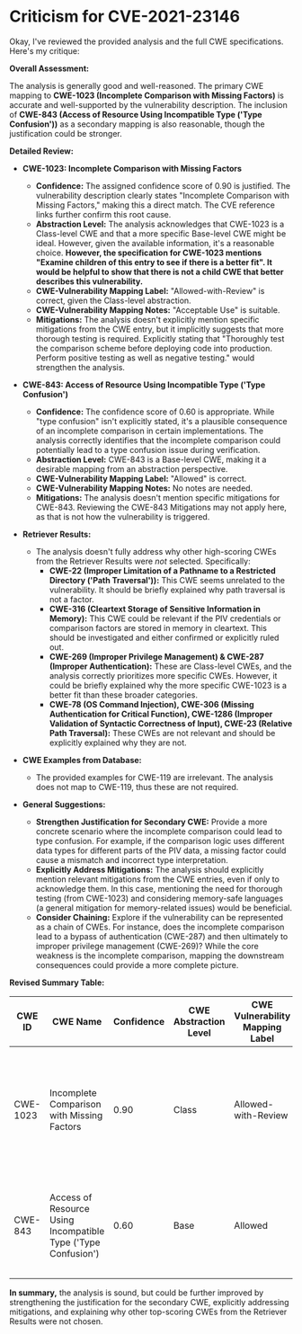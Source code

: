 # Criticism for CVE-2021-23146

Okay, I've reviewed the provided analysis and the full CWE specifications. Here's my critique:

**Overall Assessment:**

The analysis is generally good and well-reasoned. The primary CWE mapping to **CWE-1023 (Incomplete Comparison with Missing Factors)** is accurate and well-supported by the vulnerability description. The inclusion of **CWE-843 (Access of Resource Using Incompatible Type ('Type Confusion'))** as a secondary mapping is also reasonable, though the justification could be stronger.

**Detailed Review:**

*   **CWE-1023: Incomplete Comparison with Missing Factors**

    *   **Confidence:** The assigned confidence score of 0.90 is justified. The vulnerability description clearly states "Incomplete Comparison with Missing Factors," making this a direct match. The CVE reference links further confirm this root cause.
    *   **Abstraction Level:** The analysis acknowledges that CWE-1023 is a Class-level CWE and that a more specific Base-level CWE might be ideal. However, given the available information, it's a reasonable choice. **However, the specification for CWE-1023 mentions "Examine children of this entry to see if there is a better fit". It would be helpful to show that there is not a child CWE that better describes this vulnerability.**
    *   **CWE-Vulnerability Mapping Label:** "Allowed-with-Review" is correct, given the Class-level abstraction.
    *   **CWE-Vulnerability Mapping Notes:** "Acceptable Use" is suitable.
    *   **Mitigations:** The analysis doesn't explicitly mention specific mitigations from the CWE entry, but it implicitly suggests that more thorough testing is required. Explicitly stating that "Thoroughly test the comparison scheme before deploying code into production. Perform positive testing as well as negative testing." would strengthen the analysis.

*   **CWE-843: Access of Resource Using Incompatible Type ('Type Confusion')**

    *   **Confidence:** The confidence score of 0.60 is appropriate. While "type confusion" isn't explicitly stated, it's a plausible consequence of an incomplete comparison in certain implementations. The analysis correctly identifies that the incomplete comparison could potentially lead to a type confusion issue during verification.
    *   **Abstraction Level:** CWE-843 is a Base-level CWE, making it a desirable mapping from an abstraction perspective.
    *   **CWE-Vulnerability Mapping Label:** "Allowed" is correct.
    *   **CWE-Vulnerability Mapping Notes:** No notes are needed.
    *   **Mitigations:** The analysis doesn't mention specific mitigations for CWE-843. Reviewing the CWE-843 Mitigations may not apply here, as that is not how the vulnerability is triggered.

*   **Retriever Results:**

    *   The analysis doesn't fully address why other high-scoring CWEs from the Retriever Results were *not* selected. Specifically:
        *   **CWE-22 (Improper Limitation of a Pathname to a Restricted Directory ('Path Traversal')):** This CWE seems unrelated to the vulnerability. It should be briefly explained why path traversal is not a factor.
        *   **CWE-316 (Cleartext Storage of Sensitive Information in Memory):** This CWE could be relevant if the PIV credentials or comparison factors are stored in memory in cleartext. This should be investigated and either confirmed or explicitly ruled out.
        *   **CWE-269 (Improper Privilege Management) & CWE-287 (Improper Authentication):** These are Class-level CWEs, and the analysis correctly prioritizes more specific CWEs. However, it could be briefly explained why the more specific CWE-1023 is a better fit than these broader categories.
        *   **CWE-78 (OS Command Injection), CWE-306 (Missing Authentication for Critical Function), CWE-1286 (Improper Validation of Syntactic Correctness of Input), CWE-23 (Relative Path Traversal):** These CWEs are not relevant and should be explicitly explained why they are not.

*   **CWE Examples from Database:**

    *   The provided examples for CWE-119 are irrelevant. The analysis does not map to CWE-119, thus these are not required.

*   **General Suggestions:**

    *   **Strengthen Justification for Secondary CWE:** Provide a more concrete scenario where the incomplete comparison could lead to type confusion. For example, if the comparison logic uses different data types for different parts of the PIV data, a missing factor could cause a mismatch and incorrect type interpretation.
    *   **Explicitly Address Mitigations:** The analysis should explicitly mention relevant mitigations from the CWE entries, even if only to acknowledge them. In this case, mentioning the need for thorough testing (from CWE-1023) and considering memory-safe languages (a general mitigation for memory-related issues) would be beneficial.
    *   **Consider Chaining:** Explore if the vulnerability can be represented as a chain of CWEs. For instance, does the incomplete comparison lead to a bypass of authentication (CWE-287) and then ultimately to improper privilege management (CWE-269)? While the core weakness is the incomplete comparison, mapping the downstream consequences could provide a more complete picture.

**Revised Summary Table:**

| CWE ID    | CWE Name                                                         | Confidence | CWE Abstraction Level | CWE Vulnerability Mapping Label | CWE-Vulnerability Mapping Notes                                                                                                                                                                                              |
| --------- | ---------------------------------------------------------------- | ---------- | --------------------- | ------------------------------- | ------------------------------------------------------------------------------------------------------------------------------------------------------------------------------------------------------------------- |
| CWE-1023  | Incomplete Comparison with Missing Factors                         | 0.90       | Class                 | Allowed-with-Review             | Acceptable Use. Examine child CWEs for a better fit.  Thorough testing of comparison scheme (positive and negative) is crucial. |
| CWE-843 | Access of Resource Using Incompatible Type ('Type Confusion') | 0.60       | Base                  | Allowed                         | A plausible consequence if incomplete comparison leads to misinterpretation of data types during verification.                                                                                                    |

**In summary,** the analysis is sound, but could be further improved by strengthening the justification for the secondary CWE, explicitly addressing mitigations, and explaining why other top-scoring CWEs from the Retriever Results were not chosen.